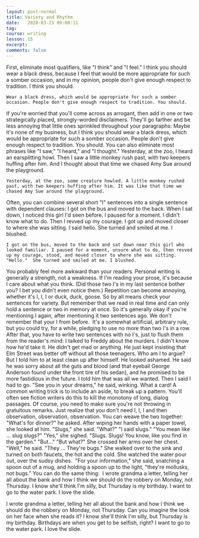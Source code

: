 ```yaml
---
layout: post-normal
title: Variety and Rhythm
date:   2020-03-23 09:00:11
tag:
course: writing
lesson: 15
excerpt:
comments: false
---
```





First, eliminate most qualifiers, like "I think" and "I feel."
	I think you should wear a black dress, because I feel that would be more appropriate for such a somber occasion, and in my opinion, people don't give enough respect to tradition. I think you should.

	Wear a black dress, which would be appropriate for such a somber occasion. People don't give enough respect to tradition. You should.
 If you're worried that you'll come across as arrogant, then add in one or two strategically placed, strongly-worded disclaimers. They'll go farther and be less annoying that little ones sprinkled throughout your paragraphs:
	Maybe it's none of my business, but I think you should wear a black dress, which would be appropriate for such a somber occasion. People don't give enough respect to tradition. You should.
 You can also eliminate most phrases like "I saw," "I heard," and "I thought."
	Yesterday, at the zoo, I heard an earsplitting howl. Then I saw a little monkey rush past, with two keepers huffing after him. And I thought about that time we chased Amy Sue around the playground.  

	Yesterday, at the zoo, some creature howled. A little monkey rushed past, with two keepers huffing after him. It was like that time we chased Amy Sue around the playground.
 Often, you can combine several short "I" sentences into a single sentence with dependent clauses:
	I got on the bus and moved to the back. When I sat down, I noticed this girl I'd seen before. I paused for a moment. I didn't know what to do. Then I revved up my courage. I got up and moved closer to where she was sitting. I said hello. She turned and smiled at me. I blushed.

	I got on the bus, moved to the back and sat down near this girl who looked familiar. I paused for a moment, unsure what to do, then revved up my courage, stood, and moved closer to where she was sitting.  "Hello."  She turned and smiled at me. I blushed.
 You probably feel more awkward than your readers. Personal writing is generally a strength, not a weakness. If I'm reading your prose, it's because I care about what you think. (Did those two I's in my last sentence bother you? I bet you didn't even notice them.) Repetition can become annoying, whether it's I, I, I or duck, duck, goose. So by all means check your sentences for variety. But remember that we read in real time and can only hold a sentence or two in memory at once. So it's generally okay if you're mentioning I again, after mentioning it two sentences ago. We don't remember that your I from before.  It's a somewhat artificial, arbitrary rule, but you could try, for a while, pledging to use no more than two I's in a row. After that, you have to write two sentences with no I's, just to flush them from the reader's mind:
	I talked to Freddy about the murders. I didn't know how he'd take it. He didn't get mad or anything. He just kept insisting that Elm Street was better off without all those teenagers. Who am I to argue? But I told him to at least clean up after himself. He looked ashamed. He said he was sorry about all the guts and blood (and that eyeball George Anderson found under the front tire of his sedan), and he promised to be more fastidious in the future. I told him that was all we wanted. Then I said I had to go. "See you in your dreams," he said, winking. What a card!
 A common writing trick is to include an aside, to break up a pattern. You'll often see fiction writers do this to kill the monotony of long, dialog passages. Of course, you need to make sure you're not throwing in gratuitous remarks. Just realize that you don't need I, I, I and then observation, observation, observation. You can weave the two together:
	"What's for dinner?" he asked. After wiping her hands with a paper towel, she looked at him. "Slugs," she said. "What?" "I said slugs." "You mean like ... slug slugs?" "Yes," she sighed. "Slugs. Slugs! You know, like you find in the garden." "But..." "But what?" She crossed her arms over her chest. "Well," he said. "They ... They're bugs." She walked over to the sink and turned on both faucets, the hot and the cold. She watched the water pour out, over the sudsy dishes.  "For your information," she said, snatching a spoon out of a mug, and holding a spoon up to the light, "they're mollusks, not bugs."
 You can do the same thing: 
	I wrote grandma a letter, telling her all about the bank and how I think we should do the robbery on Monday, not Thursday. I know she'll think I'm silly, but Thursday is my birthday. I want to go to the water park. I love the slide. 

I wrote grandma a letter, telling her all about the bank and how I think we should do the robbery on Monday, not Thursday. Can you imagine the look on her face when she reads it? I know she'll think I'm silly, but Thursday is my birthday. Birthdays are when you get to be selfish, right? I want to go to the water park. I love the slide.